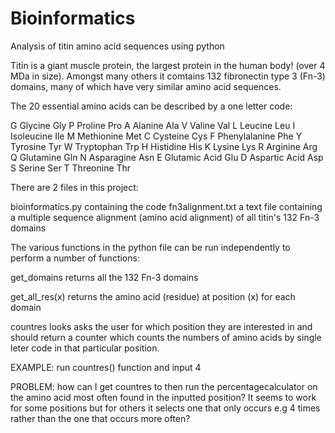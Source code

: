 # Bioinformatics
Analysis of titin amino acid sequences using python

Titin is a giant muscle protein, the largest protein in the human body! (over 4 MDa in size). Amongst many others it comtains 132 fibronectin type 3 (Fn-3) domains, many of which have very similar amino acid sequences.

The 20 essential amino acids can be described by a one letter code:

G		Glycine		Gly									P		Proline		Pro
A		Alanine		Ala									V		Valine		Val
L		Leucine		Leu									I		Isoleucine		Ile
M		Methionine		Met						  C		Cysteine		Cys
F		Phenylalanine		Phe						Y		Tyrosine		Tyr
W		Tryptophan		Trp							H		Histidine		His
K		Lysine		Lys									R		Arginine		Arg
Q		Glutamine		Gln								N		Asparagine		Asn
E		Glutamic Acid		Glu						D		Aspartic Acid		Asp
S		Serine		Ser									T		Threonine		Thr


There are 2 files in this project:

bioinformatics.py containing the code 
fn3alignment.txt a text file containing a multiple sequence alignment (amino acid alignment) of all titin's 132 Fn-3 domains

The various functions in the python file can be run independently to perform a number of functions:

get_domains returns all the 132 Fn-3 domains

get_all_res(x) returns the amino acid (residue) at position (x) for each domain

countres looks asks the user for which position they are interested in and should return a counter which counts the numbers of amino acids by single leter code in that particular position. 

EXAMPLE: run countres() function and input 4

PROBLEM: how can I get countres to then run the percentagecalculator on the amino acid most often found in the inputted position? It seems to work for some positions but for others it selects one that only occurs e.g 4 times rather than the one that occurs more often?
